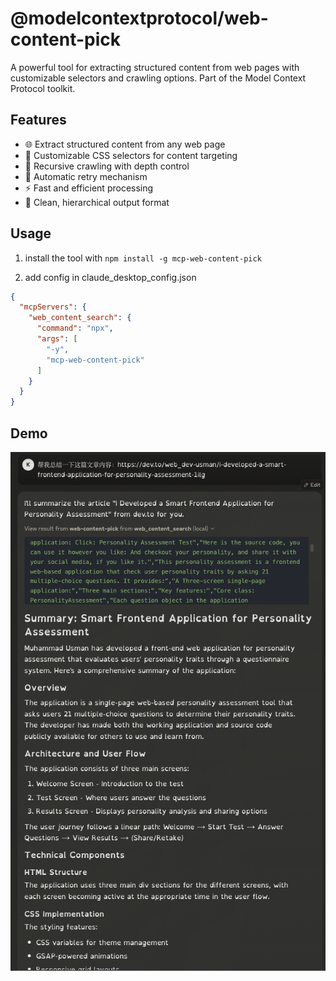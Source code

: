 # @modelcontextprotocol/web-content-pick

A powerful tool for extracting structured content from web pages with customizable selectors and crawling options. Part of the Model Context Protocol toolkit.

## Features

- 🌐 Extract structured content from any web page
- 🎯 Customizable CSS selectors for content targeting
- 🌲 Recursive crawling with depth control
- 🔄 Automatic retry mechanism
- ⚡ Fast and efficient processing
- 📝 Clean, hierarchical output format

## Usage

1. install the tool with `npm install -g mcp-web-content-pick`

2. add config in claude_desktop_config.json
```json
{
  "mcpServers": {
    "web_content_search": {
      "command": "npx",
      "args": [
        "-y",
        "mcp-web-content-pick"
      ]
    }
  }
}
```

## Demo

![demo](docs/demo.png)
